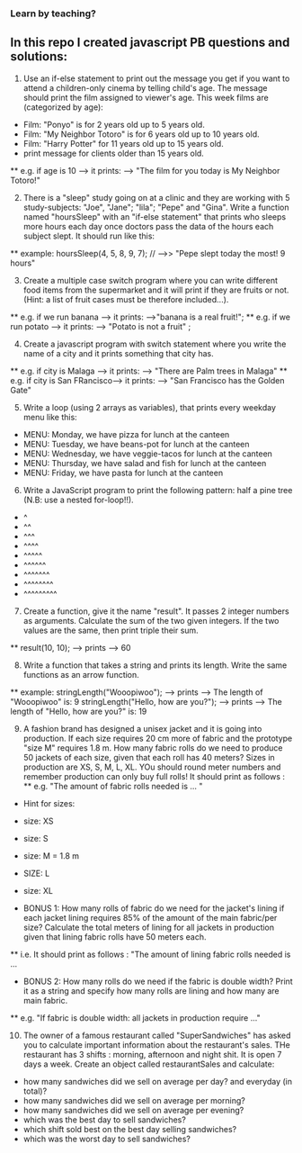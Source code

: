 ### Learn by teaching?

In this repo I created javascript PB questions and solutions:
------------------------------------------------------------


1. Use an if-else statement to print out the message you get if you want to attend a children-only cinema by telling child's age. The message should print the film assigned to viewer's age. This week films are (categorized by age):
 
 * Film: "Ponyo" is for 2 years old up to 5 years old. 
 * Film: "My Neighbor Totoro" is for 6 years old up to 10 years old.
 * Film: "Harry Potter" for 11 years old up to 15 years old.
 * print message for clients older than 15 years old.

 ** e.g. if age is 10 --> it prints: -->  "The film for you today is My Neighbor Totoro!"




2. There is a "sleep" study going on at a clinic and they are working with 5 study-subjects: "Joe", "Jane"; "lila"; "Pepe" and  "Gina". Write a function named "hoursSleep" with an "if-else statement" that prints who sleeps more hours each day once doctors pass the data of the hours each subject slept. It should run like this:

** example: 
hoursSleep(4, 5, 8, 9, 7); // -->> "Pepe slept today the most! 9 hours"

  


   
3. Create a multiple case switch program where you can write different food items from the supermarket and it will print if they are fruits or not. (Hint: a list of fruit cases must be therefore included...).

** e.g. if we run banana --> it prints: -->"banana is a real fruit!";
** e.g. if we run potato --> it prints: --> "Potato is not a fruit" ;        




4. Create a javascript program with switch statement where you write the name of a city and it prints something that city has. 

** e.g. if city is Malaga --> it prints: --> "There are Palm trees in Malaga"
** e.g. if city is San FRancisco--> it prints: --> "San Francisco has the Golden Gate"




5. Write a loop (using 2 arrays as variables), that prints every weekday menu like this: 
   
* MENU: Monday, we have pizza for lunch at the canteen
* MENU: Tuesday, we have beans-pot for lunch at the canteen
* MENU: Wednesday, we have veggie-tacos for lunch at the canteen
* MENU: Thursday, we have salad and fish for lunch at the canteen
* MENU: Friday, we have pasta for lunch at the canteen




6. Write a JavaScript program to print the following pattern: half a pine tree (N.B: use a nested for-loop!!).

* ^
* ^^
* ^^^
* ^^^^
* ^^^^^
* ^^^^^^
* ^^^^^^^
* ^^^^^^^^
* ^^^^^^^^^




7. Create a function, give it the name "result". It passes 2 integer numbers as arguments. Calculate the sum of the two given integers. If the two values are the same, then print triple their sum. 

** result(10, 10);  --> prints --> 60





8. Write a function that takes a string and prints its length. Write the same functions as an arrow function.

** example:
stringLength("Wooopiwoo"); --> prints --> The length of "Wooopiwoo" is: 9
stringLength("Hello, how are you?"); --> prints --> The length of "Hello, how are you?" is: 19




9. A fashion brand has designed a unisex jacket and it is going into production. If each size requires 20 cm more of fabric and the prototype "size M" requires 1.8 m. How many fabric rolls do we need to produce 50 jackets of each size, given that each roll has 40 meters? Sizes in production are XS, S, M, L, XL. YOu should round meter numbers and remember production can only buy full rolls!
 It should print as follows :
** e.g.  "The amount of fabric rolls needed is ... "
 
* Hint for sizes:
*   size: XS
*   size: S
*   size: M = 1.8 m
*   SIZE: L
*   size: XL


* BONUS 1: How many rolls of fabric do we need for the jacket's lining if each jacket lining requires 85% of the amount of the main fabric/per size? Calculate the total meters of lining for all jackets in production given that lining fabric rolls have 50 meters each. 

** i.e. It should print as follows : "The  amount of lining fabric rolls needed is ...


* BONUS 2: How many rolls do we need if the fabric is double width? Print it as a string and specify how many rolls are lining and how many are main fabric.

** e.g. "If fabric is double width: all jackets in production require ..."





10. The owner of a famous restaurant called "SuperSandwiches" has asked you to calculate important information about the restaurant's sales. THe restaurant has 3 shifts : morning, afternoon and night shit. It is open 7 days a week.
 Create an object called restaurantSales and calculate: 

* how many sandwiches did we sell on average per day? and everyday (in total)?
* how many sandwiches did we sell on average per morning?
* how many sandwiches did we sell on average per evening?
* which was the best day to sell sandwiches?
* which shift sold best on the best day selling sandwiches?
* which was the worst day to sell sandwiches?





  
